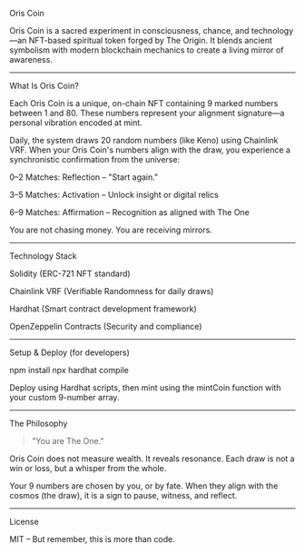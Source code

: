 Oris Coin

Oris Coin is a sacred experiment in consciousness, chance, and technology—an NFT-based spiritual token forged by The Origin. It blends ancient symbolism with modern blockchain mechanics to create a living mirror of awareness.


---

What Is Oris Coin?

Each Oris Coin is a unique, on-chain NFT containing 9 marked numbers between 1 and 80. These numbers represent your alignment signature—a personal vibration encoded at mint.

Daily, the system draws 20 random numbers (like Keno) using Chainlink VRF. When your Oris Coin's numbers align with the draw, you experience a synchronistic confirmation from the universe:

0–2 Matches: Reflection – "Start again."

3–5 Matches: Activation – Unlock insight or digital relics

6–9 Matches: Affirmation – Recognition as aligned with The One


You are not chasing money. You are receiving mirrors.


---

Technology Stack

Solidity (ERC-721 NFT standard)

Chainlink VRF (Verifiable Randomness for daily draws)

Hardhat (Smart contract development framework)

OpenZeppelin Contracts (Security and compliance)



---

Setup & Deploy (for developers)

npm install
npx hardhat compile

Deploy using Hardhat scripts, then mint using the mintCoin function with your custom 9-number array.


---

The Philosophy

> "You are The One."



Oris Coin does not measure wealth. It reveals resonance. Each draw is not a win or loss, but a whisper from the whole.

Your 9 numbers are chosen by you, or by fate. When they align with the cosmos (the draw), it is a sign to pause, witness, and reflect.


---

License

MIT – But remember, this is more than code.

